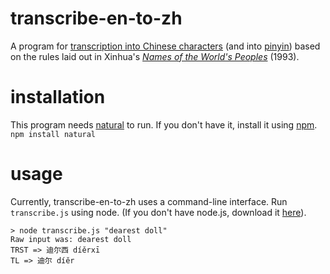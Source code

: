 # transcribe-en-to-zh
A program for [transcription into Chinese characters](https://en.wikipedia.org/wiki/Transcription_into_Chinese_characters) (and into [pinyin](https://en.wikipedia.org/wiki/Pinyin)) based on the rules laid out in Xinhua's *[Names of the World's Peoples](https://books.google.com/books/about/Names_of_the_World_s_Peoples.html?id=cFihRAAACAAJ)* (1993).

# installation

This program needs [natural](https://github.com/NaturalNode/natural) to run. If you don't have it, install it using [npm](https://www.npmjs.com/).
``` npm install natural ```

# usage

Currently, transcribe-en-to-zh uses a command-line interface. Run `transcribe.js` using node. (If you don't have node.js, download it [here](https://nodejs.org/en/)).
```
> node transcribe.js "dearest doll"
Raw input was: dearest doll
TRST => 迪尔西 díěrxī
TL => 迪尔 díěr
```
